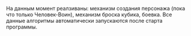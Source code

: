 На данным момент реалзиваны: механизм создания персонажа (пока что только Человек-Воин), механизм броска кубика, боевка. Все данные алгоритмы автоматически запускаются после старта программы.
